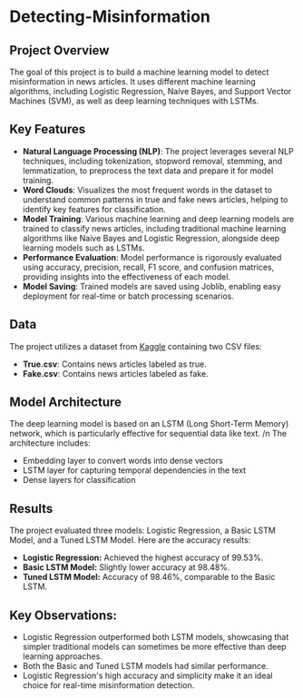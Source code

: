 # Detecting-Misinformation

## Project Overview

The goal of this project is to build a machine learning model to detect misinformation in news articles. It uses different machine learning algorithms, including Logistic Regression, Naive Bayes, and Support Vector Machines (SVM), as well as deep learning techniques with LSTMs.

## Key Features

- **Natural Language Processing (NLP)**: The project leverages several NLP techniques, including tokenization, stopword removal, stemming, and lemmatization, to preprocess the text data and prepare it for model training.
- **Word Clouds**: Visualizes the most frequent words in the dataset to understand common patterns in true and fake news articles, helping to identify key features for classification.
- **Model Training**: Various machine learning and deep learning models are trained to classify news articles, including traditional machine learning algorithms like Naive Bayes and Logistic Regression, alongside deep learning models such as LSTMs.
- **Performance Evaluation**: Model performance is rigorously evaluated using accuracy, precision, recall, F1 score, and confusion matrices, providing insights into the effectiveness of each model.
- **Model Saving**: Trained models are saved using Joblib, enabling easy deployment for real-time or batch processing scenarios.

## Data

The project utilizes a dataset from [Kaggle](https://www.kaggle.com/datasets/clmentbisaillon/fake-and-real-news-dataset)
 containing two CSV files:
- **True.csv**: Contains news articles labeled as true.
- **Fake.csv**: Contains news articles labeled as fake.

## Model Architecture

The deep learning model is based on an LSTM (Long Short-Term Memory) network, which is particularly effective for sequential data like text. /n
The architecture includes:

* Embedding layer to convert words into dense vectors
* LSTM layer for capturing temporal dependencies in the text
* Dense layers for classification

## Results

The project evaluated three models: Logistic Regression, a Basic LSTM Model, and a Tuned LSTM Model. Here are the accuracy results:

- **Logistic Regression:** Achieved the highest accuracy of 99.53%.
- **Basic LSTM Model:** Slightly lower accuracy at 98.48%.
- **Tuned LSTM Model:** Accuracy of 98.46%, comparable to the Basic LSTM.

## Key Observations:

* Logistic Regression outperformed both LSTM models, showcasing that simpler traditional models can sometimes be more effective than deep learning approaches.
* Both the Basic and Tuned LSTM models had similar performance.
* Logistic Regression's high accuracy and simplicity make it an ideal choice for real-time misinformation detection.
